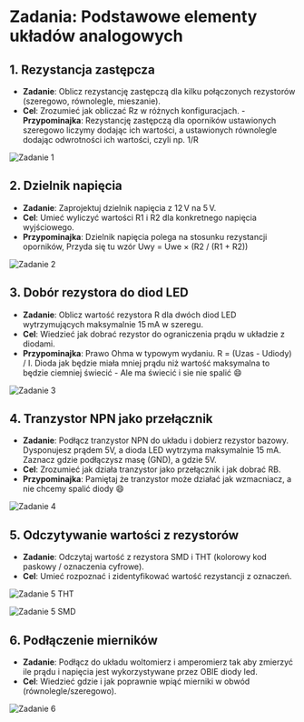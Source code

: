 # Zadania: Podstawowe elementy układów analogowych

## 1. Rezystancja zastępcza
- **Zadanie**: Oblicz rezystancję zastępczą dla kilku połączonych rezystorów (szeregowo, równolegle, mieszanie).
- **Cel**: Zrozumieć jak obliczać Rz w różnych konfiguracjach.
-**Przypominajka**: Rezystancję zastępczą dla oporników ustawionych szeregowo liczymy dodając ich wartości, a ustawionych równolegle dodając odwrotności ich wartości, czyli np. 1/R 

![Zadanie 1](Zadanie%201/zadanie1.png)


## 2. Dzielnik napięcia
- **Zadanie**: Zaprojektuj dzielnik napięcia z 12 V na 5 V.
- **Cel**: Umieć wyliczyć wartości R1 i R2 dla konkretnego napięcia wyjściowego.
- **Przypominajka**: Dzielnik napięcia polega na stosunku rezystancji oporników, Przyda się tu wzór Uwy = Uwe × (R2 / (R1 + R2))

![Zadanie 2](Zadanie%202/zadanie2.png)

## 3. Dobór rezystora do diod LED
- **Zadanie**: Oblicz wartość rezystora R dla dwóch diod LED wytrzymujących maksymalnie 15 mA w szeregu.
- **Cel**: Wiedzieć jak dobrać rezystor do ograniczenia prądu w układzie z diodami.
- **Przypominajka**:  Prawo Ohma w typowym wydaniu. R = (Uzas - Udiody) / I. Dioda jak będzie miała mniej prądu niż wartość maksymalna to będzie ciemniej świecić - Ale ma świecić i sie nie spalić :smile:

![Zadanie 3](Zadanie%203/zadanie3.png)

## 4. Tranzystor NPN jako przełącznik
- **Zadanie**: Podłącz tranzystor NPN do układu i dobierz rezystor bazowy. Dysponujesz prądem 5V, a dioda LED wytrzyma maksymalnie 15 mA. Zaznacz gdzie podłączysz masę (GND), a gdzie 5V.
- **Cel**: Zrozumieć jak działa tranzystor jako przełącznik i jak dobrać RB.
- **Przypominajka**: Pamiętaj że tranzystor może działać jak wzmacniacz, a nie chcemy spalić diody :smile:

![Zadanie 4](Zadanie%204/zadanie4.png)

## 5. Odczytywanie wartości z rezystorów
- **Zadanie**: Odczytaj wartość z rezystora SMD i THT (kolorowy kod paskowy / oznaczenia cyfrowe).
- **Cel**: Umieć rozpoznać i zidentyfikować wartość rezystancji z oznaczeń.

![Zadanie 5 THT](Zadanie%205/zadanie5_THT.webp)

![Zadanie 5 SMD](Zadanie%205/zadanie5_SMD.jpg)

## 6. Podłączenie mierników
- **Zadanie**: Podłącz do układu woltomierz i amperomierz tak aby zmierzyć ile prądu i napięcia jest wykorzystywane przez OBIE diody led.
- **Cel**: Wiedzieć gdzie i jak poprawnie wpiąć mierniki w obwód (równolegle/szeregowo).

![Zadanie 6](Zadanie%206/zadanie6.png)
